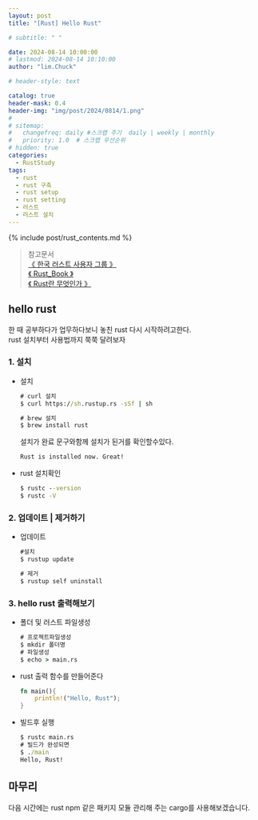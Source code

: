 ```yaml
---
layout: post
title: "[Rust] Hello Rust"

# subtitle: " "

date: 2024-08-14 10:00:00
# lastmod: 2024-08-14 10:10:00
author: "lim.Chuck"

# header-style: text

catalog: true
header-mask: 0.4
header-img: "img/post/2024/0814/1.png"
#
# sitemap:
#   changefreq: daily #스크랩 주기  daily | weekly | monthly
#   priority: 1.0  # 스크랩 우선순위
# hidden: true
categories:
  - RustStudy
tags:
  - rust
  - rust 구축
  - rust setup
  - rust setting
  - 러스트
  - 러스트 설치
---
```


{% include post/rust_contents.md %}

> 참고문서 <br/> [ 《 한국 러스트 사용자 그룹 》 ](https://rust-kr.org/pages/install/) <br/> [ 《 Rust_Book 》 ](https://rinthel.github.io/rust-lang-book-ko/) <br/> [ 《 Rust란 무엇인가 》 ](https://learn.microsoft.com/ko-kr/training/paths/rust-first-steps/)

## hello rust

한 때 공부하다가 업무하다보니 놓친 rust 다시 시작하려고한다.<Br/>
rust 설치부터 사용법까지 쭉쭉 달려보자

### 1. 설치

- 설치

  ```cmd
  # curl 설치
  $ curl https://sh.rustup.rs -sSf | sh

  # brew 설치
  $ brew install rust
  ```

  설치가 완료 문구와함께 설치가 된거를 확인할수있다.

  ```cmd
  Rust is installed now. Great!
  ```

- rust 설치확인

  ```cmd
  $ rustc --version
  $ rustc -V
  ```

### 2. 업데이트 | 제거하기

- 업데이트

  ```cmd
  #설치
  $ rustup update

  # 제거
  $ rustup self uninstall
  ```

### 3. hello rust 출력해보기

- 폴더 및 러스트 파일생성

  ```cmd
  # 프로젝트파일생성
  $ mkdir 폴더명
  # 파일생성
  $ echo > main.rs
  ```

- rust 출력 함수를 만들어준다

  ```rust
  fn main(){
      println!("Hello, Rust");
  }
  ```

- 빌드후 실행
  ```cmd
  $ rustc main.rs
  # 빌드가 완성되면
  $ ./main
  Hello, Rust!
  ```

## 마무리

다음 시간에는 rust npm 같은 패키지 모듈 관리해 주는 cargo를 사용해보겠습니다.

